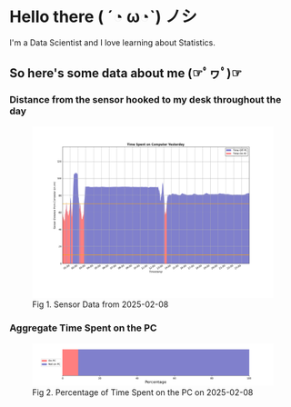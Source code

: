 
# Hello there ( ´◔ ω◔`) ノシ

I'm a Data Scientist and I love learning about Statistics.

## So here's some data about me (☞ﾟヮﾟ)☞


### Distance from the sensor hooked to my desk throughout the day
<figure>
  <picture>
    <source media="(prefers-color-scheme: dark)" srcset="Pi/readme/graphs/lineplot/dark-plot-2025-02-08.png">
    <source media="(prefers-color-scheme: light)" srcset="Pi/readme/graphs/lineplot/light-plot-2025-02-08.png">
    <img alt="Shows a black logo in light color mode and a white one in dark color mode." src="Pi/readme/graphs/lineplot/light-plot-2025-02-08.png">
  </picture>
  <figcaption>Fig 1. Sensor Data from 2025-02-08</figcaption>
</figure>



### Aggregate Time Spent on the PC
<figure>
  <picture>
    <source media="(prefers-color-scheme: dark)" srcset="Pi/readme/graphs/barplot/dark-plot-2025-02-08.png">
    <source media="(prefers-color-scheme: light)" srcset="Pi/readme/graphs/barplot/light-plot-2025-02-08.png">
    <img alt="Shows a black logo in light color mode and a white one in dark color mode." src="Pi/readme/graphs/barplot/light-plot-2025-02-08.png">
  </picture>
  <figcaption>Fig 2. Percentage of Time Spent on the PC on 2025-02-08</figcaption>
</figure>
